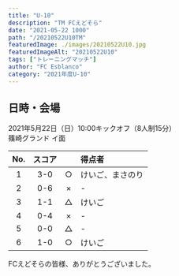 ```yaml
---
title: "U-10"
description: "TM FCえどそら"
date: "2021-05-22 1000"
path: "/20210522U10TM"
featuredImage: ./images/20210522U10.jpg
featuredImageAlt: "20210522U10"
tags: ["トレーニングマッチ"]
author: "FC Esblanco"
category: "2021年度U-10"
---
```


## 日時・会場

2021年5月22日（日）10:00キックオフ（8人制15分）  
篠崎グランド イ面

<script src="https://adm.shinobi.jp/s/f9835040bccb6582c56df68b8f5ecca7"></script>


| No.| スコア |   | 得点者  |
|:--:|:------:|:-:|:--------|
| 1  | 3-0    | ○ |けいご、まさのり  |
| 2  | 0-6    | × |-       |
| 3  | 1-1    | △ |けいご   |
| 4  | 0-4    | × |-       |
| 5  | 0-0    | △ |-   |
| 6  | 1-0    | ○ |けいご       |


FCえどそらの皆様、ありがとうございました。

